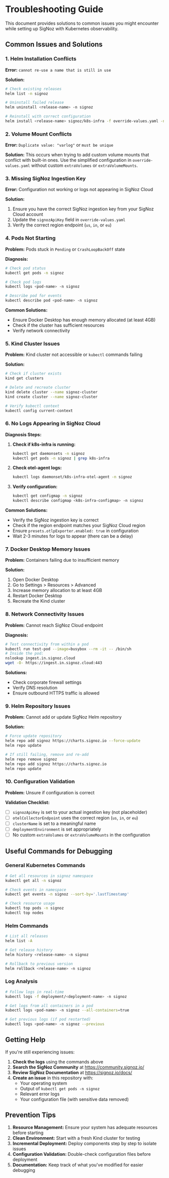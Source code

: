 # Troubleshooting Guide

This document provides solutions to common issues you might encounter while setting up SigNoz with Kubernetes observability.

## Common Issues and Solutions

### 1. Helm Installation Conflicts

**Error:** `cannot re-use a name that is still in use`

**Solution:**
```bash
# Check existing releases
helm list -n signoz

# Uninstall failed release
helm uninstall <release-name> -n signoz

# Reinstall with correct configuration
helm install <release-name> signoz/k8s-infra -f override-values.yaml -n signoz
```

### 2. Volume Mount Conflicts

**Error:** `Duplicate value: "varlog"` or `must be unique`

**Solution:**
This occurs when trying to add custom volume mounts that conflict with built-in ones. Use the simplified configuration in `override-values.yaml` without custom `extraVolumes` or `extraVolumeMounts`.

### 3. Missing SigNoz Ingestion Key

**Error:** Configuration not working or logs not appearing in SigNoz Cloud

**Solution:**
1. Ensure you have the correct SigNoz ingestion key from your SigNoz Cloud account
2. Update the `signozApiKey` field in `override-values.yaml`
3. Verify the correct region endpoint (`us`, `in`, or `eu`)

### 4. Pods Not Starting

**Problem:** Pods stuck in `Pending` or `CrashLoopBackOff` state

**Diagnosis:**
```bash
# Check pod status
kubectl get pods -n signoz

# Check pod logs
kubectl logs <pod-name> -n signoz

# Describe pod for events
kubectl describe pod <pod-name> -n signoz
```

**Common Solutions:**
- Ensure Docker Desktop has enough memory allocated (at least 4GB)
- Check if the cluster has sufficient resources
- Verify network connectivity

### 5. Kind Cluster Issues

**Problem:** Kind cluster not accessible or `kubectl` commands failing

**Solution:**
```bash
# Check if cluster exists
kind get clusters

# Delete and recreate cluster
kind delete cluster --name signoz-cluster
kind create cluster --name signoz-cluster

# Verify kubectl context
kubectl config current-context
```

### 6. No Logs Appearing in SigNoz Cloud

**Diagnosis Steps:**
1. **Check if k8s-infra is running:**
   ```bash
   kubectl get daemonsets -n signoz
   kubectl get pods -n signoz | grep k8s-infra
   ```

2. **Check otel-agent logs:**
   ```bash
   kubectl logs daemonset/k8s-infra-otel-agent -n signoz
   ```

3. **Verify configuration:**
   ```bash
   kubectl get configmap -n signoz
   kubectl describe configmap <k8s-infra-configmap> -n signoz
   ```

**Common Solutions:**
- Verify the SigNoz ingestion key is correct
- Check if the region endpoint matches your SigNoz Cloud region
- Ensure `presets.otlpExporter.enabled: true` in configuration
- Wait 2-3 minutes for logs to appear (there can be a delay)

### 7. Docker Desktop Memory Issues

**Problem:** Containers failing due to insufficient memory

**Solution:**
1. Open Docker Desktop
2. Go to Settings > Resources > Advanced
3. Increase memory allocation to at least 4GB
4. Restart Docker Desktop
5. Recreate the Kind cluster

### 8. Network Connectivity Issues

**Problem:** Cannot reach SigNoz Cloud endpoint

**Diagnosis:**
```bash
# Test connectivity from within a pod
kubectl run test-pod --image=busybox --rm -it -- /bin/sh
# Inside the pod:
nslookup ingest.in.signoz.cloud
wget -O- https://ingest.in.signoz.cloud:443
```

**Solutions:**
- Check corporate firewall settings
- Verify DNS resolution
- Ensure outbound HTTPS traffic is allowed

### 9. Helm Repository Issues

**Problem:** Cannot add or update SigNoz Helm repository

**Solution:**
```bash
# Force update repository
helm repo add signoz https://charts.signoz.io --force-update
helm repo update

# If still failing, remove and re-add
helm repo remove signoz
helm repo add signoz https://charts.signoz.io
helm repo update
```

### 10. Configuration Validation

**Problem:** Unsure if configuration is correct

**Validation Checklist:**
- [ ] `signozApiKey` is set to your actual ingestion key (not placeholder)
- [ ] `otelCollectorEndpoint` uses the correct region (`us`, `in`, or `eu`)
- [ ] `clusterName` is set to a meaningful name
- [ ] `deploymentEnvironment` is set appropriately
- [ ] No custom `extraVolumes` or `extraVolumeMounts` in the configuration

## Useful Commands for Debugging

### General Kubernetes Commands
```bash
# Get all resources in signoz namespace
kubectl get all -n signoz

# Check events in namespace
kubectl get events -n signoz --sort-by='.lastTimestamp'

# Check resource usage
kubectl top pods -n signoz
kubectl top nodes
```

### Helm Commands
```bash
# List all releases
helm list -A

# Get release history
helm history <release-name> -n signoz

# Rollback to previous version
helm rollback <release-name> -n signoz
```

### Log Analysis
```bash
# Follow logs in real-time
kubectl logs -f deployment/<deployment-name> -n signoz

# Get logs from all containers in a pod
kubectl logs <pod-name> -n signoz --all-containers=true

# Get previous logs (if pod restarted)
kubectl logs <pod-name> -n signoz --previous
```

## Getting Help

If you're still experiencing issues:

1. **Check the logs** using the commands above
2. **Search the SigNoz Community** at https://community.signoz.io/
3. **Review SigNoz Documentation** at https://signoz.io/docs/
4. **Create an issue** in this repository with:
   - Your operating system
   - Output of `kubectl get pods -n signoz`
   - Relevant error logs
   - Your configuration file (with sensitive data removed)

## Prevention Tips

1. **Resource Management:** Ensure your system has adequate resources before starting
2. **Clean Environment:** Start with a fresh Kind cluster for testing
3. **Incremental Deployment:** Deploy components step by step to isolate issues
4. **Configuration Validation:** Double-check configuration files before deployment
5. **Documentation:** Keep track of what you've modified for easier debugging
